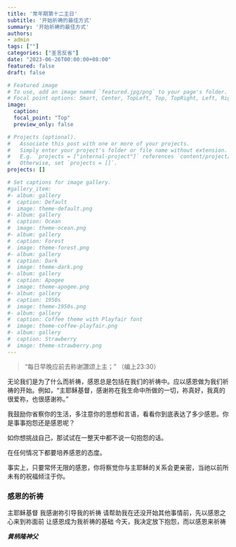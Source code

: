 ```yaml
---
title: '常年期第十二主日'
subtitle: '开始祈祷的最佳方式'
summary: '开始祈祷的最佳方式'
authors:
- admin
tags: [""]
categories: ["圣言反省"]
date: "2023-06-26T00:00:00+08:00"
featured: false
draft: false

# Featured image
# To use, add an image named `featured.jpg/png` to your page's folder.
# Focal point options: Smart, Center, TopLeft, Top, TopRight, Left, Right, BottomLeft, Bottom, BottomRight
image:
  caption:
  focal_point: "Top"
  preview_only: false

# Projects (optional).
#   Associate this post with one or more of your projects.
#   Simply enter your project's folder or file name without extension.
#   E.g. `projects = ["internal-project"]` references `content/project/deep-learning/index.md`.
#   Otherwise, set `projects = []`.
projects: []

# Set captions for image gallery.
#gallery_item:
#- album: gallery
#  caption: Default
#  image: theme-default.png
#- album: gallery
#  caption: Ocean
#  image: theme-ocean.png
#- album: gallery
#  caption: Forest
#  image: theme-forest.png
#- album: gallery
#  caption: Dark
#  image: theme-dark.png
#- album: gallery
#  caption: Apogee
#  image: theme-apogee.png
#- album: gallery
#  caption: 1950s
#  image: theme-1950s.png
#- album: gallery
#  caption: Coffee theme with Playfair font
#  image: theme-coffee-playfair.png
#- album: gallery
#  caption: Strawberry
#  image: theme-strawberry.png
---
```

> “每日早晚应前去称谢讚颂上主；” （编上23:30）

无论我们是为了什么而祈祷，感恩总是包括在我们的祈祷中。应以感恩做为我们祈祷的开始。例如，“主耶稣基督，感谢祢在我生命中所做的一切，祢真好，我真的很爱祢，也很感谢祢。”

我鼓励你省察你的生活，多注意你的思想和言语，看看你到底表达了多少感恩。你是事事抱怨还是感恩呢？

如你想挑战自己，那试试在一整天中都不说一句抱怨的话。

在任何情况下都要培养感恩的态度。

事实上，只要常怀无限的感恩，你将察觉你与主耶稣的关系会更亲密，当祂以前所未有的祝福倾注于你。

### 感恩的祈祷
主耶稣基督
我感谢祢引导我的祈祷
请帮助我在还没开始其他事情前，先以感恩之心来到祢面前
让感恩成为我祈祷的基础
今天，我决定放下抱怨，而以感恩来祈祷

___黄柄隆神父___